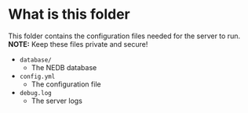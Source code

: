 # What is this folder

This folder contains the configuration files needed for the server to run.
**NOTE:** Keep these files private and secure!

- `database/`
  - The NEDB database
- `config.yml`
  - The configuration file
- `debug.log`
  - The server logs

